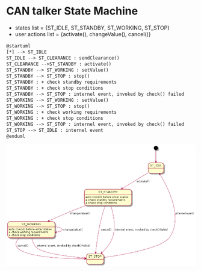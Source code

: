# CAN talker State Machine

* states list = {ST_IDLE, ST_STANDBY, ST_WORKING, ST_STOP}
* user actions list = {activate(), changeValue(), cancel()}

```puml
@startuml
[*] --> ST_IDLE
ST_IDLE --> ST_CLEARANCE : sendClearance()
ST_CLEARANCE -->ST_STANDBY : activate()
ST_STANDBY --> ST_WORKING : setValue()
ST_STANDBY --> ST_STOP : stop()
ST_STANDBY : + check standby requirements
ST_STANDBY : + check stop conditions
ST_STANDBY --> ST_STOP : internel event, invoked by check() failed
ST_WORKING --> ST_WORKING : setValue()
ST_WORKING --> ST_STOP : stop()
ST_WORKING : + check working requirements
ST_WORKING : + check stop conditions
ST_WORKING --> ST_STOP : internel event, invoked by check() failed
ST_STOP --> ST_IDLE : internel event
@enduml
```

<img src="./imgs/sketch.png"  width="800" />